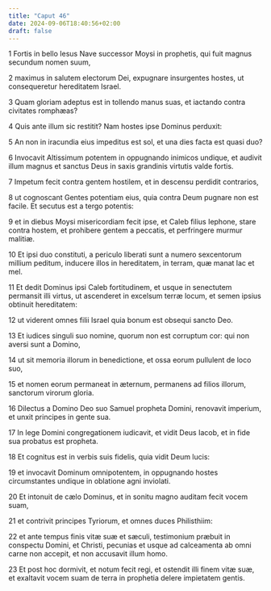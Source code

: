 ```yaml
---
title: "Caput 46"
date: 2024-09-06T18:40:56+02:00
draft: false
---
```




1 Fortis in bello Iesus Nave successor Moysi in prophetis, qui fuit magnus secundum nomen suum,

2 maximus in salutem electorum Dei, expugnare insurgentes hostes, ut consequeretur hereditatem Israel.

3 Quam gloriam adeptus est in tollendo manus suas, et iactando contra civitates romphæas?

4 Quis ante illum sic restitit? Nam hostes ipse Dominus perduxit:

5 An non in iracundia eius impeditus est sol, et una dies facta est quasi duo?

6 Invocavit Altissimum potentem in oppugnando inimicos undique, et audivit illum magnus et sanctus Deus in saxis grandinis virtutis valde fortis.

7 Impetum fecit contra gentem hostilem, et in descensu perdidit contrarios,

8 ut cognoscant Gentes potentiam eius, quia contra Deum pugnare non est facile. Et secutus est a tergo potentis:

9 et in diebus Moysi misericordiam fecit ipse, et Caleb filius Iephone, stare contra hostem, et prohibere gentem a peccatis, et perfringere murmur malitiæ.

10 Et ipsi duo constituti, a periculo liberati sunt a numero sexcentorum millium peditum, inducere illos in hereditatem, in terram, quæ manat lac et mel.

11 Et dedit Dominus ipsi Caleb fortitudinem, et usque in senectutem permansit illi virtus, ut ascenderet in excelsum terræ locum, et semen ipsius obtinuit hereditatem:

12 ut viderent omnes filii Israel quia bonum est obsequi sancto Deo.

13 Et iudices singuli suo nomine, quorum non est corruptum cor: qui non aversi sunt a Domino,

14 ut sit memoria illorum in benedictione, et ossa eorum pullulent de loco suo,

15 et nomen eorum permaneat in æternum, permanens ad filios illorum, sanctorum virorum gloria.

16 Dilectus a Domino Deo suo Samuel propheta Domini, renovavit imperium, et unxit principes in gente sua.

17 In lege Domini congregationem iudicavit, et vidit Deus Iacob, et in fide sua probatus est propheta.

18 Et cognitus est in verbis suis fidelis, quia vidit Deum lucis:

19 et invocavit Dominum omnipotentem, in oppugnando hostes circumstantes undique in oblatione agni inviolati.

20 Et intonuit de cælo Dominus, et in sonitu magno auditam fecit vocem suam,

21 et contrivit principes Tyriorum, et omnes duces Philisthiim:

22 et ante tempus finis vitæ suæ et sæculi, testimonium præbuit in conspectu Domini, et Christi, pecunias et usque ad calceamenta ab omni carne non accepit, et non accusavit illum homo.

23 Et post hoc dormivit, et notum fecit regi, et ostendit illi finem vitæ suæ, et exaltavit vocem suam de terra in prophetia delere impietatem gentis.


